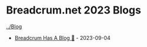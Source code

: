 # Breadcrum.net 2023 Blogs

[../Blog](../)

- [Breadcrum Has A Blog 🥖](./breadcrum-has-a-blog/) - 2023-09-04
